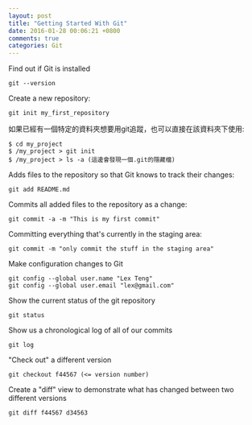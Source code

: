 ```yaml
---
layout: post
title: "Getting Started With Git"
date: 2016-01-28 00:06:21 +0800
comments: true
categories: Git
---
```


Find out if Git is installed

    git --version

Create a new repository:

    git init my_first_repository

如果已經有一個特定的資料夾想要用git追蹤，也可以直接在該資料夾下使用:

    $ cd my_project
    $ /my_project > git init
    $ /my_project > ls -a (這邊會發現一個.git的隱藏檔)

Adds files to the repository so that Git knows to track their changes:

    git add README.md

Commits all added files to the repository as a change:

    git commit -a -m "This is my first commit"

Committing everything that's currently in the staging area:

    git commit -m "only commit the stuff in the staging area"

Make configuration changes to Git

    git config --global user.name "Lex Teng"
    git config --global user.email "lex@gmail.com"

Show the current status of the git repository

    git status

Show us a chronological log of all of our commits

    git log

"Check out" a different version

    git checkout f44567 (<= version number)

Create a "diff" view to demonstrate what has changed between two different versions

    git diff f44567 d34563


